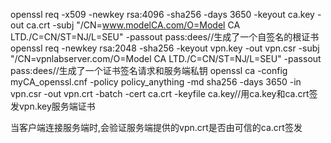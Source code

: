 openssl req -x509 -newkey rsa:4096 -sha256 -days 3650 -keyout ca.key -out ca.crt -subj "/CN=www.modelCA.com/O=Model CA LTD./C=CN/ST=NJ/L=SEU" -passout pass:dees//生成了一个自签名的根证书
openssl req -newkey rsa:2048 -sha256 -keyout vpn.key -out vpn.csr -subj "/CN=vpnlabserver.com/O=Model CA LTD./C=CN/ST=NJ/L=SEU" -passout pass:dees//生成了一个证书签名请求和服务端私钥
openssl ca -config myCA_openssl.cnf -policy policy_anything -md sha256 -days 3650 -in vpn.csr -out vpn.crt -batch -cert ca.crt -keyfile ca.key//用ca.key和ca.crt签发vpn.key服务端证书

当客户端连接服务端时,会验证服务端提供的vpn.crt是否由可信的ca.crt签发